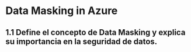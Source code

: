 # Data Masking in Azure

## 1.1 Define el concepto de Data Masking y explica su importancia en la seguridad de datos.
